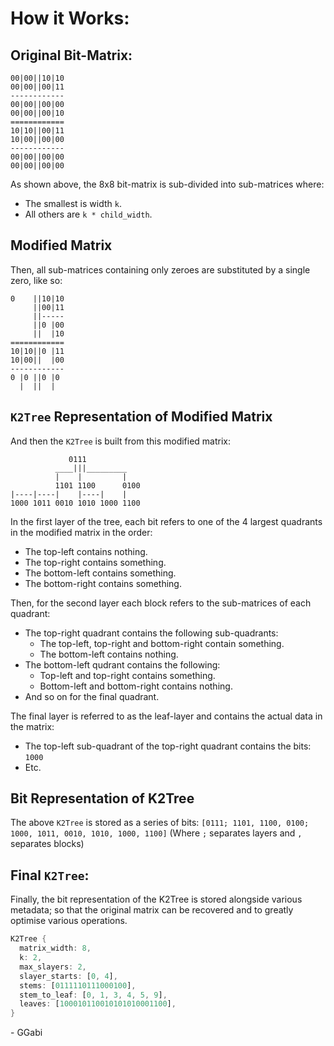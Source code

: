 # How it Works:
## Original Bit-Matrix:
```
00|00||10|10
00|00||00|11
------------
00|00||00|00
00|00||00|10
============
10|10||00|11
10|00||00|00
------------
00|00||00|00
00|00||00|00
```
As shown above, the 8x8 bit-matrix is sub-divided into sub-matrices where:
* The smallest is width `k`.
* All others are `k * child_width`.
## Modified Matrix
Then, all sub-matrices containing only zeroes are substituted by a single zero, like so:
```
0    ||10|10
     ||00|11
     ||-----
     ||0 |00
     ||  |10
============
10|10||0 |11
10|00||  |00
------------
0 |0 ||0 |0
  |  ||  |
```
## `K2Tree` Representation of Modified Matrix
And then the `K2Tree` is built from this modified matrix:
```
             0111
          ____|||_________
          |    |         |
          1101 1100      0100
|----|----|    |----|    |
1000 1011 0010 1010 1000 1100

```
In the first layer of the tree, each bit refers to one of the 4 largest quadrants in the modified matrix in the order:
* The top-left contains nothing.
* The top-right contains something.
* The bottom-left contains something.
* The bottom-right contains something.

Then, for the second layer each block refers to the sub-matrices of each quadrant:
* The top-right quadrant contains the following sub-quadrants:
  * The top-left, top-right and bottom-right contain something.
  * The bottom-left contains nothing.
* The bottom-left qudrant contains the following:
  * Top-left and top-right contains something.
  * Bottom-left and bottom-right contains nothing.
* And so on for the final quadrant.

The final layer is referred to as the leaf-layer and contains the actual data in the matrix:
* The top-left sub-quadrant of the top-right quadrant contains the bits: `1000`
* Etc.
## Bit Representation of K2Tree
The above `K2Tree` is stored as a series of bits:
`[0111; 1101, 1100, 0100; 1000, 1011, 0010, 1010, 1000, 1100]`
(Where `;` separates layers and `,` separates blocks)
## Final `K2Tree`:
Finally, the bit representation of the K2Tree is stored alongside various metadata; so that the original matrix can be recovered and to greatly optimise various operations.
```rust
K2Tree {
  matrix_width: 8,
  k: 2,
  max_slayers: 2,
  slayer_starts: [0, 4],
  stems: [0111110111000100],
  stem_to_leaf: [0, 1, 3, 4, 5, 9],
  leaves: [100010110010101010001100],
}
```

\- GGabi
